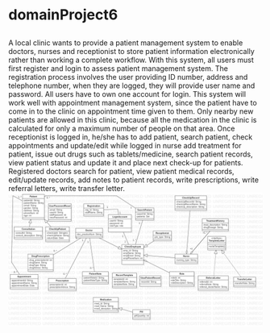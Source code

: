 # domainProject6
##
A local clinic wants to provide a patient management system to enable doctors, nurses and receptionist to store patient information electronically rather than working a complete workflow. With this system, all users must first register and login to assess patient management system. The registration process involves the user providing ID number, address and telephone number, when they are logged, they will provide user name and password. All users have to own one account for login. This system will work well with appointment management system, since the patient have to come in to the clinic on appointment time given to them. Only nearby new patients are allowed in this clinic, because all the medication in the clinic is calculated for only a maximum number of people on that area.
Once receptionist is logged in, he/she has to add patient, search patient, check appointments and update/edit while logged in nurse add treatment for patient, issue out drugs such as tablets/medicine, search patient records, view patient status and update it and place next check-up for patients. 
Registered doctors search for patient, view patient medical records, edit/update records, add notes to patient records, write prescriptions, write referral letters, write transfer letter.
![](image/Main.png)
